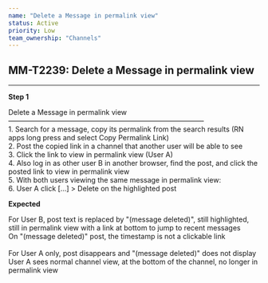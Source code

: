 ```yaml
---
name: "Delete a Message in permalink view"
status: Active
priority: Low
team_ownership: "Channels"
---
```


## MM-T2239: Delete a Message in permalink view

---

**Step 1**

Delete a Message in permalink view\
————————————————————————————\
1\. Search for a message, copy its permalink from the search results (RN apps long press and select Copy Permalink Link)\
2\. Post the copied link in a channel that another user will be able to see\
3\. Click the link to view in permalink view (User A)\
4\. Also log in as other user B in another browser, find the post, and click the posted link to view in permalink view\
5\. With both users viewing the same message in permalink view:\
6\. User A click \[...] > Delete on the highlighted post

**Expected**

For User B, post text is replaced by "(message deleted)", still highlighted, still in permalink view with a link at bottom to jump to recent messages\
On "(message deleted)" post, the timestamp is not a clickable link\
\
For User A only, post disappears and "(message deleted)" does not display\
User A sees normal channel view, at the bottom of the channel, no longer in permalink view
